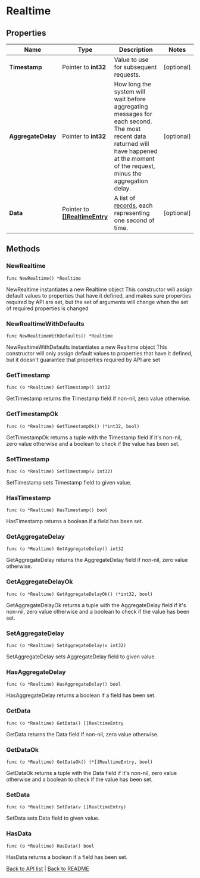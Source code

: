 # Realtime

## Properties

Name | Type | Description | Notes
------------ | ------------- | ------------- | -------------
**Timestamp** | Pointer to **int32** | Value to use for subsequent requests. | [optional] 
**AggregateDelay** | Pointer to **int32** | How long the system will wait before aggregating messages for each second. The most recent data returned will have happened at the moment of the request, minus the aggregation delay. | [optional] 
**Data** | Pointer to [**[]RealtimeEntry**](RealtimeEntry.md) | A list of [records](#record-data-model), each representing one second of time. | [optional] 

## Methods

### NewRealtime

`func NewRealtime() *Realtime`

NewRealtime instantiates a new Realtime object
This constructor will assign default values to properties that have it defined,
and makes sure properties required by API are set, but the set of arguments
will change when the set of required properties is changed

### NewRealtimeWithDefaults

`func NewRealtimeWithDefaults() *Realtime`

NewRealtimeWithDefaults instantiates a new Realtime object
This constructor will only assign default values to properties that have it defined,
but it doesn't guarantee that properties required by API are set

### GetTimestamp

`func (o *Realtime) GetTimestamp() int32`

GetTimestamp returns the Timestamp field if non-nil, zero value otherwise.

### GetTimestampOk

`func (o *Realtime) GetTimestampOk() (*int32, bool)`

GetTimestampOk returns a tuple with the Timestamp field if it's non-nil, zero value otherwise
and a boolean to check if the value has been set.

### SetTimestamp

`func (o *Realtime) SetTimestamp(v int32)`

SetTimestamp sets Timestamp field to given value.

### HasTimestamp

`func (o *Realtime) HasTimestamp() bool`

HasTimestamp returns a boolean if a field has been set.

### GetAggregateDelay

`func (o *Realtime) GetAggregateDelay() int32`

GetAggregateDelay returns the AggregateDelay field if non-nil, zero value otherwise.

### GetAggregateDelayOk

`func (o *Realtime) GetAggregateDelayOk() (*int32, bool)`

GetAggregateDelayOk returns a tuple with the AggregateDelay field if it's non-nil, zero value otherwise
and a boolean to check if the value has been set.

### SetAggregateDelay

`func (o *Realtime) SetAggregateDelay(v int32)`

SetAggregateDelay sets AggregateDelay field to given value.

### HasAggregateDelay

`func (o *Realtime) HasAggregateDelay() bool`

HasAggregateDelay returns a boolean if a field has been set.

### GetData

`func (o *Realtime) GetData() []RealtimeEntry`

GetData returns the Data field if non-nil, zero value otherwise.

### GetDataOk

`func (o *Realtime) GetDataOk() (*[]RealtimeEntry, bool)`

GetDataOk returns a tuple with the Data field if it's non-nil, zero value otherwise
and a boolean to check if the value has been set.

### SetData

`func (o *Realtime) SetData(v []RealtimeEntry)`

SetData sets Data field to given value.

### HasData

`func (o *Realtime) HasData() bool`

HasData returns a boolean if a field has been set.


[Back to API list](../README.md#documentation-for-api-endpoints) | [Back to README](../README.md)
